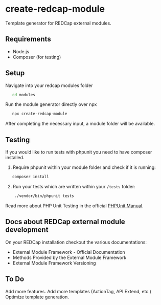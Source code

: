 # create-redcap-module
Template generator for REDCap external modules.

## Requirements

- Node.js
- Composer (for testing)

## Setup

Navigate into your redcap modules folder

```bash
   cd modules
``` 

Run the module generator directly over npx

```bash
   npx create-redcap-module
``` 

After completing the necessary input, a module folder will be available.

## Testing

If you would like to run tests with phpunit you need to have composer installed.
1. Require phpunit within your module folder and check if it is running:

```bash
   composer install
``` 
2. Run your tests which are written within your `/tests` folder:

```bash
    ./vendor/bin/phpunit tests
``` 
Read more about PHP Unit Testing in the official [PHPUnit Manual](https://phpunit.readthedocs.io/en/9.5/index.html).


## Docs about REDCap external module development

On your REDCap installation checkout the various documentations:
- External Module Framework - Official Documentation
- Methods Provided by the External Module Framework
- External Module Framework Versioning

## To Do

Add more features.
Add more templates (ActionTag, API Extend, etc.)
Optimize template generation.
